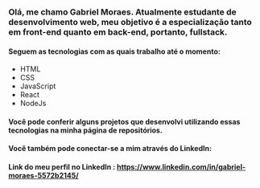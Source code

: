 ### Olá, me chamo Gabriel Moraes. Atualmente estudante de desenvolvimento web, meu objetivo é a especialização tanto em front-end quanto em back-end, portanto, fullstack.

#### Seguem as tecnologias com as quais trabalho até o momento:

* HTML
* CSS
* JavaScript
* React
* NodeJs

#### Você pode conferir alguns projetos que desenvolvi utilizando essas tecnologias na minha página de repositórios.

#### Você também pode conectar-se a mim através do LinkedIn:

#### Link do meu perfil no LinkedIn : https://www.linkedin.com/in/gabriel-moraes-5572b2145/
